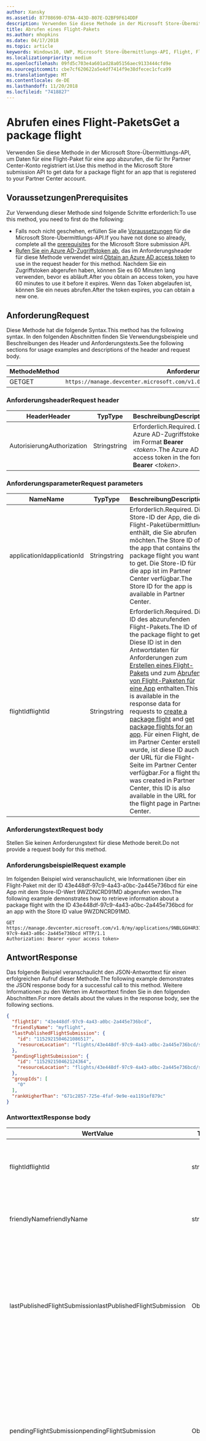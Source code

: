 ```yaml
---
author: Xansky
ms.assetid: 87708690-079A-443D-807E-D2BF9F614DDF
description: Verwenden Sie diese Methode in der Microsoft Store-Übermittlungs-API, um Daten für eine Flight-Paket für eine app abzurufen, die für Ihr Partner Center-Konto registriert ist.
title: Abrufen eines Flight-Pakets
ms.author: mhopkins
ms.date: 04/17/2018
ms.topic: article
keywords: Windows10, UWP, Microsoft Store-Übermittlungs-API, Flight, Flight-Pakete
ms.localizationpriority: medium
ms.openlocfilehash: 09fd5c703e4a601ad28a05156aec9133444cfd9e
ms.sourcegitcommit: cbe7cf620622a5e4df7414f9e38dfecec1cfca99
ms.translationtype: MT
ms.contentlocale: de-DE
ms.lasthandoff: 11/20/2018
ms.locfileid: "7418827"
---
```

# <a name="get-a-package-flight"></a><span data-ttu-id="1c8f9-104">Abrufen eines Flight-Pakets</span><span class="sxs-lookup"><span data-stu-id="1c8f9-104">Get a package flight</span></span>

<span data-ttu-id="1c8f9-105">Verwenden Sie diese Methode in der Microsoft Store-Übermittlungs-API, um Daten für eine Flight-Paket für eine app abzurufen, die für Ihr Partner Center-Konto registriert ist.</span><span class="sxs-lookup"><span data-stu-id="1c8f9-105">Use this method in the Microsoft Store submission API to get data for a package flight for an app that is registered to your Partner Center account.</span></span>

## <a name="prerequisites"></a><span data-ttu-id="1c8f9-106">Voraussetzungen</span><span class="sxs-lookup"><span data-stu-id="1c8f9-106">Prerequisites</span></span>

<span data-ttu-id="1c8f9-107">Zur Verwendung dieser Methode sind folgende Schritte erforderlich:</span><span class="sxs-lookup"><span data-stu-id="1c8f9-107">To use this method, you need to first do the following:</span></span>

* <span data-ttu-id="1c8f9-108">Falls noch nicht geschehen, erfüllen Sie alle [Voraussetzungen](create-and-manage-submissions-using-windows-store-services.md#prerequisites) für die Microsoft Store-Übermittlungs-API.</span><span class="sxs-lookup"><span data-stu-id="1c8f9-108">If you have not done so already, complete all the [prerequisites](create-and-manage-submissions-using-windows-store-services.md#prerequisites) for the Microsoft Store submission API.</span></span>
* <span data-ttu-id="1c8f9-109">[Rufen Sie ein Azure AD-Zugriffstoken ab](create-and-manage-submissions-using-windows-store-services.md#obtain-an-azure-ad-access-token), das im Anforderungsheader für diese Methode verwendet wird.</span><span class="sxs-lookup"><span data-stu-id="1c8f9-109">[Obtain an Azure AD access token](create-and-manage-submissions-using-windows-store-services.md#obtain-an-azure-ad-access-token) to use in the request header for this method.</span></span> <span data-ttu-id="1c8f9-110">Nachdem Sie ein Zugriffstoken abgerufen haben, können Sie es 60 Minuten lang verwenden, bevor es abläuft.</span><span class="sxs-lookup"><span data-stu-id="1c8f9-110">After you obtain an access token, you have 60 minutes to use it before it expires.</span></span> <span data-ttu-id="1c8f9-111">Wenn das Token abgelaufen ist, können Sie ein neues abrufen.</span><span class="sxs-lookup"><span data-stu-id="1c8f9-111">After the token expires, you can obtain a new one.</span></span>

## <a name="request"></a><span data-ttu-id="1c8f9-112">Anforderung</span><span class="sxs-lookup"><span data-stu-id="1c8f9-112">Request</span></span>

<span data-ttu-id="1c8f9-113">Diese Methode hat die folgende Syntax.</span><span class="sxs-lookup"><span data-stu-id="1c8f9-113">This method has the following syntax.</span></span> <span data-ttu-id="1c8f9-114">In den folgenden Abschnitten finden Sie Verwendungsbeispiele und Beschreibungen des Header und Anforderungstexts.</span><span class="sxs-lookup"><span data-stu-id="1c8f9-114">See the following sections for usage examples and descriptions of the header and request body.</span></span>

| <span data-ttu-id="1c8f9-115">Methode</span><span class="sxs-lookup"><span data-stu-id="1c8f9-115">Method</span></span> | <span data-ttu-id="1c8f9-116">Anforderungs-URI</span><span class="sxs-lookup"><span data-stu-id="1c8f9-116">Request URI</span></span>                                                      |
|--------|------------------------------------------------------------------|
| <span data-ttu-id="1c8f9-117">GET</span><span class="sxs-lookup"><span data-stu-id="1c8f9-117">GET</span></span>    | ```https://manage.devcenter.microsoft.com/v1.0/my/applications/{applicationId}/flights/{flightId}``` |


### <a name="request-header"></a><span data-ttu-id="1c8f9-118">Anforderungsheader</span><span class="sxs-lookup"><span data-stu-id="1c8f9-118">Request header</span></span>

| <span data-ttu-id="1c8f9-119">Header</span><span class="sxs-lookup"><span data-stu-id="1c8f9-119">Header</span></span>        | <span data-ttu-id="1c8f9-120">Typ</span><span class="sxs-lookup"><span data-stu-id="1c8f9-120">Type</span></span>   | <span data-ttu-id="1c8f9-121">Beschreibung</span><span class="sxs-lookup"><span data-stu-id="1c8f9-121">Description</span></span>                                                                 |
|---------------|--------|-----------------------------------------------------------------------------|
| <span data-ttu-id="1c8f9-122">Autorisierung</span><span class="sxs-lookup"><span data-stu-id="1c8f9-122">Authorization</span></span> | <span data-ttu-id="1c8f9-123">String</span><span class="sxs-lookup"><span data-stu-id="1c8f9-123">string</span></span> | <span data-ttu-id="1c8f9-124">Erforderlich.</span><span class="sxs-lookup"><span data-stu-id="1c8f9-124">Required.</span></span> <span data-ttu-id="1c8f9-125">Das Azure AD-Zugriffstoken im Format **Bearer** &lt;*token*&gt;.</span><span class="sxs-lookup"><span data-stu-id="1c8f9-125">The Azure AD access token in the form **Bearer** &lt;*token*&gt;.</span></span> |


### <a name="request-parameters"></a><span data-ttu-id="1c8f9-126">Anforderungsparameter</span><span class="sxs-lookup"><span data-stu-id="1c8f9-126">Request parameters</span></span>

| <span data-ttu-id="1c8f9-127">Name</span><span class="sxs-lookup"><span data-stu-id="1c8f9-127">Name</span></span>        | <span data-ttu-id="1c8f9-128">Typ</span><span class="sxs-lookup"><span data-stu-id="1c8f9-128">Type</span></span>   | <span data-ttu-id="1c8f9-129">Beschreibung</span><span class="sxs-lookup"><span data-stu-id="1c8f9-129">Description</span></span>                                                                 |
|---------------|--------|-----------------------------------------------------------------------------|
| <span data-ttu-id="1c8f9-130">applicationId</span><span class="sxs-lookup"><span data-stu-id="1c8f9-130">applicationId</span></span> | <span data-ttu-id="1c8f9-131">String</span><span class="sxs-lookup"><span data-stu-id="1c8f9-131">string</span></span> | <span data-ttu-id="1c8f9-132">Erforderlich.</span><span class="sxs-lookup"><span data-stu-id="1c8f9-132">Required.</span></span> <span data-ttu-id="1c8f9-133">Die Store-ID der App, die die Flight-Paketübermittlung enthält, die Sie abrufen möchten.</span><span class="sxs-lookup"><span data-stu-id="1c8f9-133">The Store ID of the app that contains the package flight you want to get.</span></span> <span data-ttu-id="1c8f9-134">Die Store-ID für die app ist im Partner Center verfügbar.</span><span class="sxs-lookup"><span data-stu-id="1c8f9-134">The Store ID for the app is available in Partner Center.</span></span>  |
| <span data-ttu-id="1c8f9-135">flightId</span><span class="sxs-lookup"><span data-stu-id="1c8f9-135">flightId</span></span> | <span data-ttu-id="1c8f9-136">String</span><span class="sxs-lookup"><span data-stu-id="1c8f9-136">string</span></span> | <span data-ttu-id="1c8f9-137">Erforderlich.</span><span class="sxs-lookup"><span data-stu-id="1c8f9-137">Required.</span></span> <span data-ttu-id="1c8f9-138">Die ID des abzurufenden Flight-Pakets.</span><span class="sxs-lookup"><span data-stu-id="1c8f9-138">The ID of the package flight to get.</span></span> <span data-ttu-id="1c8f9-139">Diese ID ist in den Antwortdaten für Anforderungen zum [Erstellen eines Flight-Pakets](create-a-flight.md) und zum [Abrufen von Flight-Paketen für eine App](get-flights-for-an-app.md) enthalten.</span><span class="sxs-lookup"><span data-stu-id="1c8f9-139">This ID is available in the response data for requests to [create a package flight](create-a-flight.md) and [get package flights for an app](get-flights-for-an-app.md).</span></span> <span data-ttu-id="1c8f9-140">Für einen Flight, der im Partner Center erstellt wurde, ist diese ID auch in der URL für die Flight-Seite im Partner Center verfügbar.</span><span class="sxs-lookup"><span data-stu-id="1c8f9-140">For a flight that was created in Partner Center, this ID is also available in the URL for the flight page in Partner Center.</span></span>  |


### <a name="request-body"></a><span data-ttu-id="1c8f9-141">Anforderungstext</span><span class="sxs-lookup"><span data-stu-id="1c8f9-141">Request body</span></span>

<span data-ttu-id="1c8f9-142">Stellen Sie keinen Anforderungstext für diese Methode bereit.</span><span class="sxs-lookup"><span data-stu-id="1c8f9-142">Do not provide a request body for this method.</span></span>

### <a name="request-example"></a><span data-ttu-id="1c8f9-143">Anforderungsbeispiel</span><span class="sxs-lookup"><span data-stu-id="1c8f9-143">Request example</span></span>

<span data-ttu-id="1c8f9-144">Im folgenden Beispiel wird veranschaulicht, wie Informationen über ein Flight-Paket mit der ID 43e448df-97c9-4a43-a0bc-2a445e736bcd für eine App mit dem Store-ID-Wert 9WZDNCRD91MD abgerufen werden.</span><span class="sxs-lookup"><span data-stu-id="1c8f9-144">The following example demonstrates how to retrieve information about a package flight with the ID 43e448df-97c9-4a43-a0bc-2a445e736bcd for an app with the Store ID value 9WZDNCRD91MD.</span></span>

```
GET https://manage.devcenter.microsoft.com/v1.0/my/applications/9NBLGGH4R315/flights/43e448df-97c9-4a43-a0bc-2a445e736bcd HTTP/1.1
Authorization: Bearer <your access token>
```

## <a name="response"></a><span data-ttu-id="1c8f9-145">Antwort</span><span class="sxs-lookup"><span data-stu-id="1c8f9-145">Response</span></span>

<span data-ttu-id="1c8f9-146">Das folgende Beispiel veranschaulicht den JSON-Antworttext für einen erfolgreichen Aufruf dieser Methode.</span><span class="sxs-lookup"><span data-stu-id="1c8f9-146">The following example demonstrates the JSON response body for a successful call to this method.</span></span> <span data-ttu-id="1c8f9-147">Weitere Informationen zu den Werten im Antworttext finden Sie in den folgenden Abschnitten.</span><span class="sxs-lookup"><span data-stu-id="1c8f9-147">For more details about the values in the response body, see the following sections.</span></span>

```json
{
  "flightId": "43e448df-97c9-4a43-a0bc-2a445e736bcd",
  "friendlyName": "myflight",
  "lastPublishedFlightSubmission": {
    "id": "1152921504621086517",
    "resourceLocation": "flights/43e448df-97c9-4a43-a0bc-2a445e736bcd/submissions/1152921504621086517"
  },
  "pendingFlightSubmission": {
    "id": "115292150462124364",
    "resourceLocation": "flights/43e448df-97c9-4a43-a0bc-2a445e736bcd/submissions/1152921504621243647"
  },
  "groupIds": [
    "0"
  ],
  "rankHigherThan": "671c2857-725e-4faf-9e9e-ea1191ef879c"
}
```

### <a name="response-body"></a><span data-ttu-id="1c8f9-148">Antworttext</span><span class="sxs-lookup"><span data-stu-id="1c8f9-148">Response body</span></span>

| <span data-ttu-id="1c8f9-149">Wert</span><span class="sxs-lookup"><span data-stu-id="1c8f9-149">Value</span></span>      | <span data-ttu-id="1c8f9-150">Typ</span><span class="sxs-lookup"><span data-stu-id="1c8f9-150">Type</span></span>   | <span data-ttu-id="1c8f9-151">Beschreibung</span><span class="sxs-lookup"><span data-stu-id="1c8f9-151">Description</span></span>                                                                                                                                                                                                                                                                         |
|------------|--------|----------------------------------------------------------------------------------------------------------------------------------------------------------------------------------------------------------------------------------------------------------------------------------------|
| <span data-ttu-id="1c8f9-152">flightId</span><span class="sxs-lookup"><span data-stu-id="1c8f9-152">flightId</span></span>            | <span data-ttu-id="1c8f9-153">string</span><span class="sxs-lookup"><span data-stu-id="1c8f9-153">string</span></span>  | <span data-ttu-id="1c8f9-154">Die ID für das Flight-Paket.</span><span class="sxs-lookup"><span data-stu-id="1c8f9-154">The ID for the package flight.</span></span> <span data-ttu-id="1c8f9-155">Dieser Wert wird vom Partner Center bereitgestellt.</span><span class="sxs-lookup"><span data-stu-id="1c8f9-155">This value is supplied by Partner Center.</span></span>  |
| <span data-ttu-id="1c8f9-156">friendlyName</span><span class="sxs-lookup"><span data-stu-id="1c8f9-156">friendlyName</span></span>           | <span data-ttu-id="1c8f9-157">string</span><span class="sxs-lookup"><span data-stu-id="1c8f9-157">string</span></span>  | <span data-ttu-id="1c8f9-158">Der Name des Flight-Pakets nach Vorgabe des Entwicklers.</span><span class="sxs-lookup"><span data-stu-id="1c8f9-158">The name of the package flight, as specified by the developer.</span></span>   |  
| <span data-ttu-id="1c8f9-159">lastPublishedFlightSubmission</span><span class="sxs-lookup"><span data-stu-id="1c8f9-159">lastPublishedFlightSubmission</span></span>       | <span data-ttu-id="1c8f9-160">Objekt</span><span class="sxs-lookup"><span data-stu-id="1c8f9-160">object</span></span> | <span data-ttu-id="1c8f9-161">Ein Objekt, das Informationen über die letzte veröffentlichte Übermittlung für das Flight-Paket enthält.</span><span class="sxs-lookup"><span data-stu-id="1c8f9-161">An object that provides information about the last published submission for the package flight.</span></span> <span data-ttu-id="1c8f9-162">Weitere Informationen finden Sie unten im Abschnitt [Übermittlungsobjekt](#submission_object).</span><span class="sxs-lookup"><span data-stu-id="1c8f9-162">For more information, see the [Submission object](#submission_object) section below.</span></span>  |
| <span data-ttu-id="1c8f9-163">pendingFlightSubmission</span><span class="sxs-lookup"><span data-stu-id="1c8f9-163">pendingFlightSubmission</span></span>        | <span data-ttu-id="1c8f9-164">Objekt</span><span class="sxs-lookup"><span data-stu-id="1c8f9-164">object</span></span>  |  <span data-ttu-id="1c8f9-165">Ein Objekt, das Informationen über die aktuell ausstehende Übermittlung für das Flight-Paket enthält.</span><span class="sxs-lookup"><span data-stu-id="1c8f9-165">An object that provides information about the current pending submission for the package flight.</span></span> <span data-ttu-id="1c8f9-166">Weitere Informationen finden Sie unten im Abschnitt [Übermittlungsobjekt](#submission_object).</span><span class="sxs-lookup"><span data-stu-id="1c8f9-166">For more information, see the [Submission object](#submission_object) section below.</span></span>  |   
| <span data-ttu-id="1c8f9-167">groupIds</span><span class="sxs-lookup"><span data-stu-id="1c8f9-167">groupIds</span></span>           | <span data-ttu-id="1c8f9-168">array</span><span class="sxs-lookup"><span data-stu-id="1c8f9-168">array</span></span>  | <span data-ttu-id="1c8f9-169">Ein Array von Zeichenfolgen, die die IDs der Test-Flight-Gruppen enthalten, die dem Flight-Paket zugeordnet sind.</span><span class="sxs-lookup"><span data-stu-id="1c8f9-169">An array of strings that contain the IDs of the flight groups that are associated with the package flight.</span></span> <span data-ttu-id="1c8f9-170">Weitere Informationen zu Test-Flight-Gruppen finden Sie unter [Flight-Pakete](https://msdn.microsoft.com/windows/uwp/publish/package-flights).</span><span class="sxs-lookup"><span data-stu-id="1c8f9-170">For more information about flight groups, see [Package flights](https://msdn.microsoft.com/windows/uwp/publish/package-flights).</span></span>   |
| <span data-ttu-id="1c8f9-171">rankHigherThan</span><span class="sxs-lookup"><span data-stu-id="1c8f9-171">rankHigherThan</span></span>           | <span data-ttu-id="1c8f9-172">string</span><span class="sxs-lookup"><span data-stu-id="1c8f9-172">string</span></span>  | <span data-ttu-id="1c8f9-173">Der Anzeigename des Flight-Pakets, das den unmittelbar niedrigeren Rang als das aktuelle Flight-Paket erhält.</span><span class="sxs-lookup"><span data-stu-id="1c8f9-173">The friendly name of the package flight that is ranked immediately lower than the current package flight.</span></span> <span data-ttu-id="1c8f9-174">Weitere Informationen zur Bewertung von Test-Flight-Gruppen finden Sie unter [Flight-Pakete](https://msdn.microsoft.com/windows/uwp/publish/package-flights).</span><span class="sxs-lookup"><span data-stu-id="1c8f9-174">For more information about ranking flight groups, see [Package flights](https://msdn.microsoft.com/windows/uwp/publish/package-flights).</span></span>  |


<span id="submission_object" />

### <a name="submission-object"></a><span data-ttu-id="1c8f9-175">Übermittlungsobjekt</span><span class="sxs-lookup"><span data-stu-id="1c8f9-175">Submission object</span></span>

<span data-ttu-id="1c8f9-176">Die Werte *LastPublishedFlightSubmission* und *PendingFlightSubmission* im Antworttext enthalten Objekte mit Ressourceninformationen über eine Übermittlung für das Flight-Paket.</span><span class="sxs-lookup"><span data-stu-id="1c8f9-176">The *lastPublishedFlightSubmission* and *pendingFlightSubmission* values in the response body contain objects that provide resource information about a submission for the package flight.</span></span> <span data-ttu-id="1c8f9-177">Diese Objekte enthalten folgende Werte.</span><span class="sxs-lookup"><span data-stu-id="1c8f9-177">These objects have the following values.</span></span>

| <span data-ttu-id="1c8f9-178">Wert</span><span class="sxs-lookup"><span data-stu-id="1c8f9-178">Value</span></span>           | <span data-ttu-id="1c8f9-179">Typ</span><span class="sxs-lookup"><span data-stu-id="1c8f9-179">Type</span></span>    | <span data-ttu-id="1c8f9-180">Beschreibung</span><span class="sxs-lookup"><span data-stu-id="1c8f9-180">Description</span></span>                                                                                                                                                                                                                          |
|-----------------|---------|--------------------------------------------------------------------------------------------------------------------------------------------------------------------------------------------------------------------------------------|
| <span data-ttu-id="1c8f9-181">id</span><span class="sxs-lookup"><span data-stu-id="1c8f9-181">id</span></span>            | <span data-ttu-id="1c8f9-182">string</span><span class="sxs-lookup"><span data-stu-id="1c8f9-182">string</span></span>  | <span data-ttu-id="1c8f9-183">Die ID der Übermittlung.</span><span class="sxs-lookup"><span data-stu-id="1c8f9-183">The ID of the submission.</span></span>    |
| <span data-ttu-id="1c8f9-184">resourceLocation</span><span class="sxs-lookup"><span data-stu-id="1c8f9-184">resourceLocation</span></span>   | <span data-ttu-id="1c8f9-185">string</span><span class="sxs-lookup"><span data-stu-id="1c8f9-185">string</span></span>  | <span data-ttu-id="1c8f9-186">Ein relativer Pfad, den Sie an den Basisanforderungs-URI ```https://manage.devcenter.microsoft.com/v1.0/my/``` anfügen können, um die vollständigen Daten für die Übermittlung abzurufen.</span><span class="sxs-lookup"><span data-stu-id="1c8f9-186">A relative path that you can append to the base ```https://manage.devcenter.microsoft.com/v1.0/my/``` request URI to retrieve the complete data for the submission.</span></span>               |


## <a name="error-codes"></a><span data-ttu-id="1c8f9-187">Fehlercodes</span><span class="sxs-lookup"><span data-stu-id="1c8f9-187">Error codes</span></span>

<span data-ttu-id="1c8f9-188">Wenn die Anforderung nicht erfolgreich abgeschlossen werden kann, enthält die Antwort einen der folgenden HTTP-Fehlercodes.</span><span class="sxs-lookup"><span data-stu-id="1c8f9-188">If the request cannot be successfully completed, the response will contain one of the following HTTP error codes.</span></span>

| <span data-ttu-id="1c8f9-189">Fehlercode</span><span class="sxs-lookup"><span data-stu-id="1c8f9-189">Error code</span></span> |  <span data-ttu-id="1c8f9-190">Beschreibung</span><span class="sxs-lookup"><span data-stu-id="1c8f9-190">Description</span></span>     |
|--------|---------------------  |
| <span data-ttu-id="1c8f9-191">400</span><span class="sxs-lookup"><span data-stu-id="1c8f9-191">400</span></span>  | <span data-ttu-id="1c8f9-192">Die Anforderung ist ungültig.</span><span class="sxs-lookup"><span data-stu-id="1c8f9-192">The request is invalid.</span></span> |
| <span data-ttu-id="1c8f9-193">404</span><span class="sxs-lookup"><span data-stu-id="1c8f9-193">404</span></span>  | <span data-ttu-id="1c8f9-194">Das angegebene Flight-Paket konnte nicht gefunden werden.</span><span class="sxs-lookup"><span data-stu-id="1c8f9-194">The specified package flight could not be found.</span></span>   |   
| <span data-ttu-id="1c8f9-195">409</span><span class="sxs-lookup"><span data-stu-id="1c8f9-195">409</span></span>  | <span data-ttu-id="1c8f9-196">Die app verwendet ein Partner Center-Feature, das [derzeit nicht von der Microsoft Store-Übermittlungs-API unterstützt](create-and-manage-submissions-using-windows-store-services.md#not_supported)wird.</span><span class="sxs-lookup"><span data-stu-id="1c8f9-196">The app uses a Partner Center feature that is [currently not supported by the Microsoft Store submission API](create-and-manage-submissions-using-windows-store-services.md#not_supported).</span></span> |                                                                                                 


## <a name="related-topics"></a><span data-ttu-id="1c8f9-197">Verwandte Themen</span><span class="sxs-lookup"><span data-stu-id="1c8f9-197">Related topics</span></span>

* [<span data-ttu-id="1c8f9-198">Erstellen und Verwalten von Übermittlungen mit Microsoft Store-Diensten</span><span class="sxs-lookup"><span data-stu-id="1c8f9-198">Create and manage submissions using Microsoft Store services</span></span>](create-and-manage-submissions-using-windows-store-services.md)
* [<span data-ttu-id="1c8f9-199">Erstellen eines Flight-Pakets</span><span class="sxs-lookup"><span data-stu-id="1c8f9-199">Create a package flight</span></span>](create-a-flight.md)
* [<span data-ttu-id="1c8f9-200">Löschen eines Flight-Pakets</span><span class="sxs-lookup"><span data-stu-id="1c8f9-200">Delete a package flight</span></span>](delete-a-flight.md)
